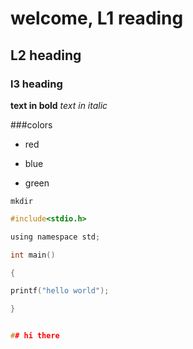 # welcome, L1 reading
## L2 heading
### l3 heading

**text in bold**
*text in italic*

###colors

* red

* blue

* green

`mkdir`

```c
#include<stdio.h>

using namespace std;

int main()

{

printf("hello world");

}


## hi there 
